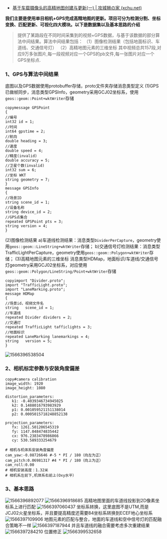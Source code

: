- [基于车载摄像头的高精地图创建与更新(一) | 攻城狮の家 (xchu.net)](http://xchu.net/2019/08/21/Deecamp项目概述/)

**我们主要是使用单目相机+GPS完成高精地图的更新。项目可分为检测分割、坐标变换、匹配更新、可视化四大模块。以下是数据集以及基本思路的介绍**



> 提供了某路段在不同时间采集到的视频+GPS数据，与基于该数据的部分算法中间结果。算法中间结果包括：
> （1）图像检测结果（包括地⾯标识、⻋道线、交通信号灯）
> （2）⾼精地图元素的三维坐标
> 其中视频总共157段,对应9万多张图片,每一段视频对应一个GPS的pb文件,每一张图片对应一个GPS坐标点.

### 1、GPS与算法中间结果

底图以及GPS数据使用protobuffer存储，proto文件夹存储消息类型定义
(1)GPS已做帧同步，消息类型GPSInfo，geometry采用GCJ02坐标系，使用`geos::geom::Point+wktWriter`存储

```
copymessage GPSPoint
{
//编号
int32 id = 1;
//时间
int64 gpstime = 2;
//航向
double heading = 3;
//速度
double speed = 4;
//精度(invalid)
double accuracy = 5;
//卫星个数(invalid)
int32 sum = 6;
//坐标 WKT
string geometry = 7;
}
message GPSInfo
{
//场景ID
string scene_id = 1;
//设备名称
string device_id = 2;
//GPS点集合
repeated GPSPoint pts = 3;
string version = 4;
}
```

(2)图像检测结果
a)车道线检测结果：消息类型`DividerPerCapture`，geometry使用`geos::geom::LineString+wktWriter`存储；
b)交通信号灯检测结果：消息类型TrafficLightPerCapture，geometry使用`geos::geom::Polygon+wktWriter`存储；
(3)高精地图元素的三维坐标
消息类型HDMap，地面标识/车道线/交通信号灯geometry采用GCJ02坐标系，对应使用`geos::geom::Polygon/LineString/Point+wktWriter`存储

```
copyimport "Divider.proto";
import "TrafficLight.proto";
import "LaneMarking.proto";
message HDMap
{
//场景id，视频文件名
string   scene_id = 1;
//车道线
repeated Divider dividers = 2;
//交通灯
repeated TrafficLight tafficlights = 3;
//地面标识
repeated LaneMarking lanemarkings = 4;
string   version = 5;
}
```

![1566396538504](http://xchu.net/2019/08/21/Deecamp%E9%A1%B9%E7%9B%AE%E6%A6%82%E8%BF%B0/1566396538504.png)

### 2、相机标定参数与安装角度偏差

```
copy#camera calibration 
image_width: 1920
image_height: 1080

distortion_parameters:
   k1: -0.4039346734945025
   k2: 0.1488016793983929
   p1: 0.001059521151138014
   p2: 0.0005015718248852138

projection_parameters:
   fx: 1261.501206545319
   fy: 1147.048474835442
   cx: 976.2383478986866
   cy: 530.589333254679

# 相机与机体系安装角度偏差
cam_yaw:-0.08726646 #-5 * PI / 180（向左为正）
cam_pitch:0.06981317 #4 * PI / 180（向上为正）
cam_roll:0.00
# 相机安装高度：1.32米
# 相机系左前下,机体系右前上(Oxy水平）
```

### 3、基本思路

![1566396892077](http://xchu.net/2019/08/21/Deecamp%E9%A1%B9%E7%9B%AE%E6%A6%82%E8%BF%B0/1566396892077.png)
![1566396918685](http://xchu.net/2019/08/21/Deecamp%E9%A1%B9%E7%9B%AE%E6%A6%82%E8%BF%B0/1566396918685.png)
高精地图里面的车道线投影到2D像素坐标系上进行匹配
![1566397060437](http://xchu.net/2019/08/21/Deecamp%E9%A1%B9%E7%9B%AE%E6%A6%82%E8%BF%B0/1566397060437.png)
坐标系转换，这里底图不是UTM,而是JCJ02火星坐标系，并且要提高精度还需要84坐标系转换到ECEF地心坐标系
![1566397109906](http://xchu.net/2019/08/21/Deecamp%E9%A1%B9%E7%9B%AE%E6%A6%82%E8%BF%B0/1566397109906.png)
地图元素的匹配与整合，地面的车道线和空中信号灯的匹配融合策略不一样
![1566397187944](http://xchu.net/2019/08/21/Deecamp%E9%A1%B9%E7%9B%AE%E6%A6%82%E8%BF%B0/1566397187944.png)
并且车道线的融合需要考虑多次重建结果
![1566397284210](http://xchu.net/2019/08/21/Deecamp%E9%A1%B9%E7%9B%AE%E6%A6%82%E8%BF%B0/1566397284210.png)
位置修正
![1566399532658](http://xchu.net/2019/08/21/Deecamp%E9%A1%B9%E7%9B%AE%E6%A6%82%E8%BF%B0/1566399532658.png)
